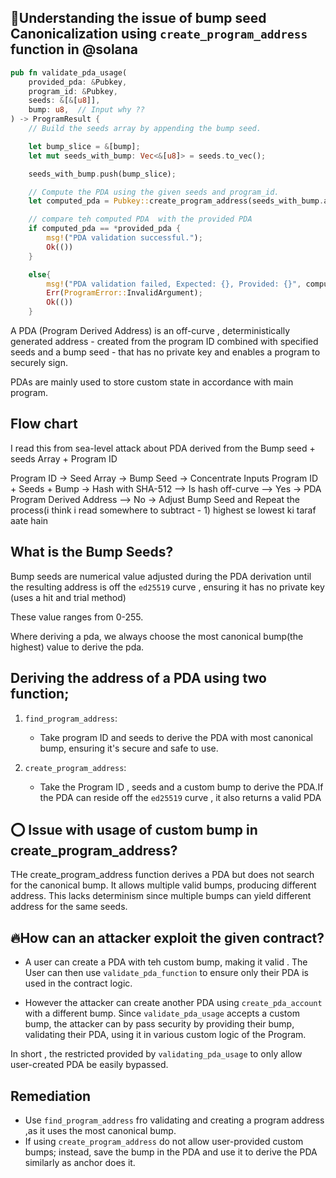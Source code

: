 ## 🦀Understanding the issue of bump seed Canonicalization using `create_program_address` function in @solana

```Rust 
pub fn validate_pda_usage(
    provided_pda: &Pubkey,
    program_id: &Pubkey,
    seeds: &[&[u8]],
    bump: u8,  // Input why ?? 
) -> ProgramResult {
    // Build the seeds array by appending the bump seed.

    let bump_slice = &[bump];
    let mut seeds_with_bump: Vec<&[u8]> = seeds.to_vec();

    seeds_with_bump.push(bump_slice);

    // Compute the PDA using the given seeds and program_id.
    let computed_pda = Pubkey::create_program_address(seeds_with_bump.as_slice(), program_id)?;  // @audit here is the issue

    // compare teh computed PDA  with the provided PDA
    if computed_pda == *provided_pda {
        msg!("PDA validation successful.");
        Ok(())
    }

    else{
        msg!("PDA validation failed, Expected: {}, Provided: {}", computed_pda,provided_pda);
        Err(ProgramError::InvalidArgument);
        Ok(())
    }
```


A PDA (Program Derived Address) is an off-curve , deterministically generated address - created from the program ID combined with specified seeds and a bump seed - that has no private key and enables a program to securely sign.

PDAs are mainly used to store custom state in accordance with main program.

## Flow chart
I read  this from sea-level attack about PDA derived from the Bump seed + seeds Array + Program ID 

Program ID -> Seed Array -> Bump Seed -> Concentrate Inputs Program ID + Seeds + Bump -> Hash with SHA-512 --> Is hash off-curve 
--> Yes -> PDA Program Derived Address 
--> No -> Adjust Bump Seed and Repeat the process(i think i read somewhere to subtract - 1) highest se lowest ki taraf aate hain



## What is the Bump Seeds?

Bump seeds are numerical value adjusted during the PDA derivation until the resulting address is off the `ed25519` curve , ensuring it has no private key (uses a hit and trial method)

These value ranges from 0-255.

Where deriving a pda, we always choose the most canonical bump(the highest) value to derive the pda.


## Deriving the address of a PDA using two function;

1. `find_program_address`:
   - Take program ID and seeds to derive the PDA with most canonical bump, ensuring it's secure and safe to use.


2. `create_program_address`:
   - Take the Program ID , seeds and a custom bump to derive the PDA.If the PDA can reside off the `ed25519`
   curve , it also returns a valid PDA


## ⭕ Issue with usage of custom bump in create_program_address?

THe create_program_address function derives a PDA but does not search for the canonical bump. It allows multiple valid bumps, producing different address. This lacks determinism since multiple bumps can yield different address for the same seeds.

## 🔥How can an attacker exploit the given contract?

- A user can create a PDA with teh custom bump, making it valid . The User can then use `validate_pda_function` to ensure only their PDA is used in the contract logic.

- However the attacker can create another PDA using `create_pda_account` with a different bump. Since `validate_pda_usage` accepts a custom bump, the attacker can by pass security by providing their bump, validating their PDA, using it in various custom logic of the Program.

In short , the restricted provided by `validating_pda_usage` to only allow user-created PDA be easily bypassed.

## Remediation

- Use `find_program_address` fro validating and creating a program address ,as it uses the most canonical bump.
- If using `create_program_address` do not allow user-provided custom bumps; instead, save the bump in the PDA and use it to derive the PDA similarly as anchor does it.


